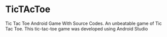 # TicTAcToe
 Tic Tac Toe Android Game With Source Codes. An unbeatable game of Tic Tac Toe. This tic-tac-toe game was developed using Android Studio
